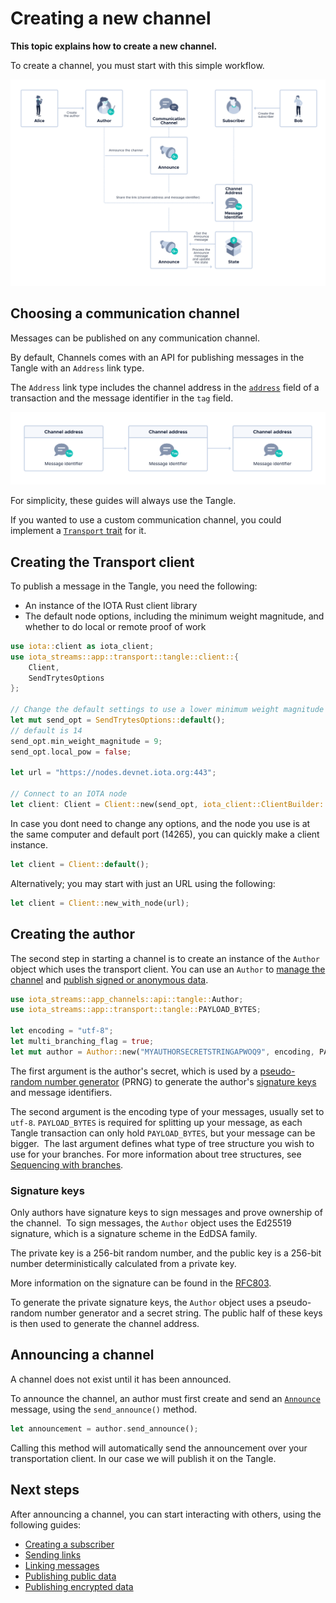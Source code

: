 # Creating a new channel

**This topic explains how to create a new channel.**

To create a channel, you must start with this simple workflow.

![Flowchart for starting a channel](../images/announce-flowchart.png)

## Choosing a communication channel

Messages can be published on any communication channel.

By default, Channels comes with an API for publishing messages in the Tangle with an `Address` link type.

The `Address` link type includes the channel address in the [`address`](root://getting-started/1.1/references/transaction-fields.md) field of a transaction and the message identifier in the `tag` field.

![Header structure](../images/header-structure.png)

For simplicity, these guides will always use the Tangle.

If you wanted to use a custom communication channel, you could implement a [`Transport` trait](https://github.com/iotaledger/streams/blob/master/iota-streams-app/src/transport/mod.rs) for it.

## Creating the Transport client
To publish a message in the Tangle, you need the following:

- An instance of the IOTA Rust client library
- The default node options, including the minimum weight magnitude, and whether to do local or remote proof of work
```rust
use iota::client as iota_client;
use iota_streams::app::transport::tangle::client::{
    Client,
    SendTrytesOptions
};

// Change the default settings to use a lower minimum weight magnitude for the Devnet
let mut send_opt = SendTrytesOptions::default();
// default is 14
send_opt.min_weight_magnitude = 9;
send_opt.local_pow = false;

let url = "https://nodes.devnet.iota.org:443";

// Connect to an IOTA node
let client: Client = Client::new(send_opt, iota_client::ClientBuilder::new().node(url).unwrap().build().unwrap());
```
In case you dont need to change any options, and the node you use is at the same computer and default port (14265), you can quickly make a client instance.
```rust
let client = Client::default();
```
Alternatively; you may start with just an URL using the following:
```rust
let client = Client::new_with_node(url);
```

## Creating the author

The second step in starting a channel is to create an instance of the `Author` object which uses the transport client. You can use an `Author` to [manage the channel](../references/message-types.md#managing-a-channel-as-an-author) and [publish signed or anonymous data](../references/message-types.md#publishing-signed-data-as-an-author).


```rust
use iota_streams::app_channels::api::tangle::Author;
use iota_streams::app::transport::tangle::PAYLOAD_BYTES;

let encoding = "utf-8";
let multi_branching_flag = true;
let mut author = Author::new("MYAUTHORSECRETSTRINGAPWOQ9", encoding, PAYLOAD_BYTES, multi_branching_flag, client);

```

The first argument is the author's secret, which is used by a [pseudo-random number generator](https://en.wikipedia.org/wiki/Pseudorandom_number_generator) (PRNG) to generate the author's [signature keys](#signature-keys) and message identifiers.

The second argument is the encoding type of your messages, usually set to `utf-8`. `PAYLOAD_BYTES` is required for splitting up your message, as each Tangle transaction can only hold `PAYLOAD_BYTES`, but your message can be bigger.
    ​
The last argument defines what type of tree structure you wish to use for your branches. For more information about tree structures, see [Sequencing with branches](../guides/multi-branch-sequence.md).

### Signature keys

Only authors have signature keys to sign messages and prove ownership of the channel.
​
To sign messages, the `Author` object uses the Ed25519 signature, which is a signature scheme in the EdDSA family. 

The private key is a 256-bit random number, and the public key is a 256-bit number deterministically calculated from a private key.

More information on the signature can be found in the [RFC803](https://tools.ietf.org/html/rfc8032).

To generate the private signature keys, the `Author` object uses a pseudo-random number generator and a secret string. The public half of these keys is then used to generate the channel address.

## Announcing a channel

A channel does not exist until it has been announced.

To announce the channel, an author must first create and send an [`Announce`](../references/message-types.md) message, using the `send_announce()` method.

```rust
let announcement = author.send_announce();
```
Calling this method will automatically send the announcement over your transportation client. In our case we will publish it on the Tangle.


## Next steps

After announcing a channel, you can start interacting with others, using the following guides:

- [Creating a subscriber](../guides/creating-a-subscriber.md)
- [Sending links](../guides/sending-links.md)
- [Linking messages](../guides/linking-messages.md)
- [Publishing public data](../guides/publishing-public-data.md)
- [Publishing encrypted data](../guides/publishing-encrypted-data.md)
